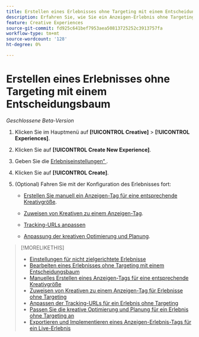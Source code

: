```yaml
---
title: Erstellen eines Erlebnisses ohne Targeting mit einem Entscheidungsbaum
description: Erfahren Sie, wie Sie ein Anzeigen-Erlebnis ohne Targeting erstellen.
feature: Creative Experiences
source-git-commit: fd925c641bef7953aea50813725252c3913757fa
workflow-type: tm+mt
source-wordcount: '128'
ht-degree: 0%

---
```


# Erstellen eines Erlebnisses ohne Targeting mit einem Entscheidungsbaum

*Geschlossene Beta-Version*

1. Klicken Sie im Hauptmenü auf **[!UICONTROL Creative]** > **[!UICONTROL Experiences]**.

1. Klicken Sie auf **[!UICONTROL Create New Experience]**.

1. Geben Sie die [Erlebniseinstellungen“ ](experience-settings-no-targeting.md).

1. Klicken Sie auf **[!UICONTROL Create]**.

1. (Optional) Fahren Sie mit der Konfiguration des Erlebnisses fort:

   * [Erstellen Sie manuell ein Anzeigen-Tag für eine entsprechende Kreativgröße](experience-tag-create-manually.md).

   * [Zuweisen von Kreativen zu einem Anzeigen-Tag](experience-tag-assign-creatives.md).

   * [Tracking-URLs anpassen](experience-tracking-urls-no-targeting.md)

   * [Anpassung der kreativen Optimierung und Planung](experience-optimization-scheduling-no-targeting.md).

>[!MORELIKETHIS]
>
>* [Einstellungen für nicht zielgerichtete Erlebnisse](experience-settings-no-targeting.md)
>* [Bearbeiten eines Erlebnisses ohne Targeting mit einem Entscheidungsbaum](experience-edit-no-targeting.md)
>* [Manuelles Erstellen eines Anzeigen-Tags für eine entsprechende Kreativgröße](/help/creative/experiences/experience-tag-create-manually.md)
>* [Zuweisen von Kreativen zu einem Anzeigen-Tag für Erlebnisse ohne Targeting](experience-tag-assign-creatives.md)
>* [Anpassen der Tracking-URLs für ein Erlebnis ohne Targeting](/help/creative/experiences/experience-tracking-urls-no-targeting.md)
>* [Passen Sie die kreative Optimierung und Planung für ein Erlebnis ohne Targeting an](/help/creative/experiences/experience-optimization-scheduling-no-targeting.md)
>* [Exportieren und Implementieren eines Anzeigen-Erlebnis-Tags für ein Live-Erlebnis](/help/creative/experiences/experience-tag-export.md)
